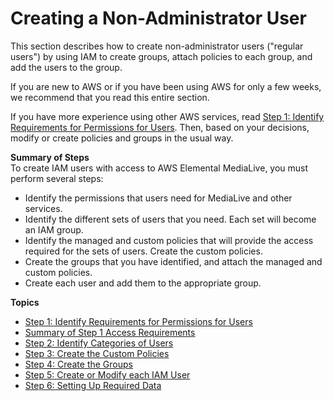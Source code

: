 # Creating a Non\-Administrator User<a name="set-up-users"></a>

This section describes how to create non\-administrator users \("regular users"\) by using IAM to create groups, attach policies to each group, and add the users to the group\. 

If you are new to AWS or if you have been using AWS for only a few weeks, we recommend that you read this entire section\. 

If you have more experience using other AWS services, read [Step 1: Identify Requirements for Permissions for Users](setup-user-step-1.md)\. Then, based on your decisions, modify or create policies and groups in the usual way\. 

**Summary of Steps**  
 To create IAM users with access to AWS Elemental MediaLive, you must perform several steps: 
+ Identify the permissions that users need for MediaLive and other services\.
+ Identify the different sets of users that you need\. Each set will become an IAM group\.
+ Identify the managed and custom policies that will provide the access required for the sets of users\. Create the custom policies\.
+ Create the groups that you have identified, and attach the managed and custom policies\.
+ Create each user and add them to the appropriate group\.

**Topics**
+ [Step 1: Identify Requirements for Permissions for Users](setup-user-step-1.md)
+ [Summary of Step 1 Access Requirements](setup-users-step-1-summary.md)
+ [Step 2: Identify Categories of Users](setup-user-step-2.md)
+ [Step 3: Create the Custom Policies](setup-user-step-3.md)
+ [Step 4: Create the Groups](setup-user-step-4.md)
+ [Step 5: Create or Modify each IAM User](setup-user-step-5.md)
+ [Step 6: Setting Up Required Data](setup-user-step-6.md)
